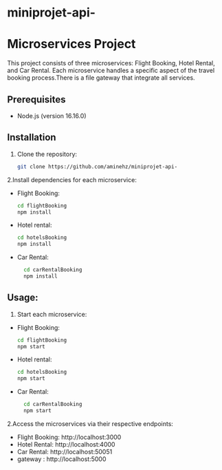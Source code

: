 # miniprojet-api-
# Microservices Project

This project consists of three microservices: Flight Booking, Hotel Rental, and Car Rental. Each microservice handles a specific aspect of the travel booking process.There is a file gateway that integrate all services.

## Prerequisites

- Node.js (version 16.16.0)

## Installation

1. Clone the repository:

   ```bash
   git clone https://github.com/aminehz/miniprojet-api-
2.Install dependencies for each microservice:
- Flight Booking:
    ```bash
    cd flightBooking
    npm install
- Hotel rental:
    ```bash
    cd hotelsBooking
    npm install
- Car Rental:
  ```bash
    cd carRentalBooking
    npm install
## Usage:
1. Start each microservice:
- Flight Booking:
    ```bash
    cd flightBooking
    npm start
- Hotel rental:
    ```bash
    cd hotelsBooking
    npm start
- Car Rental:
  ```bash
    cd carRentalBooking
    npm start
2.Access the microservices via their respective endpoints:

- Flight Booking: http://localhost:3000
- Hotel Rental: http://localhost:4000
- Car Rental: http://localhost:50051
- gateway : http://localhost:5000












